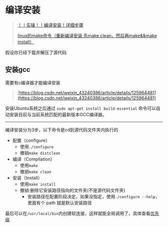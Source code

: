 # 编译安装

> [！！实操！！编译安装！详细步骤](https://blog.csdn.net/CN_LiTianpeng/article/details/107301362)
>
> [linux的make命令（重新编译安装 先make clean，然后再make&&make install）](https://blog.csdn.net/ycycyyc_/article/details/107779483)

假设你已经下载并解压了源代码

## 安装gcc

需要有c编译器才能编译安装

> [https://blog.csdn.net/weixin_43240386/article/details/125964481](https://blog.csdn.net/weixin_43240386/article/details/125964481)

安装Ubuntu系统之后通过 `sudo apt-get install build-essential` 命令可以自动安装目前与当前系统匹配的最新版本GCC编译器。

---

编译安装分为3步，以下命令是cd到源代码文件夹内执行的

- 配置（configure）
  - 使用`./configure`
  - 撤销`make distclean`
- 编译（Compilation）
  - 使用`make`
  - 撤销`make clean`
- 安装（Install）
  - 使用`make install`
  - 撤销:删除它安装路径指向的文件夹(不是源代码文件夹)
    - 安装路径在配置阶段决定，如果没指定，使用`./configure --help`，里面有个 path 就是默认安装路径

最后可以在`/usr/local/bin`内创建软连接，这样就能全局调用了，具体查看[优先级](优先级.md)
